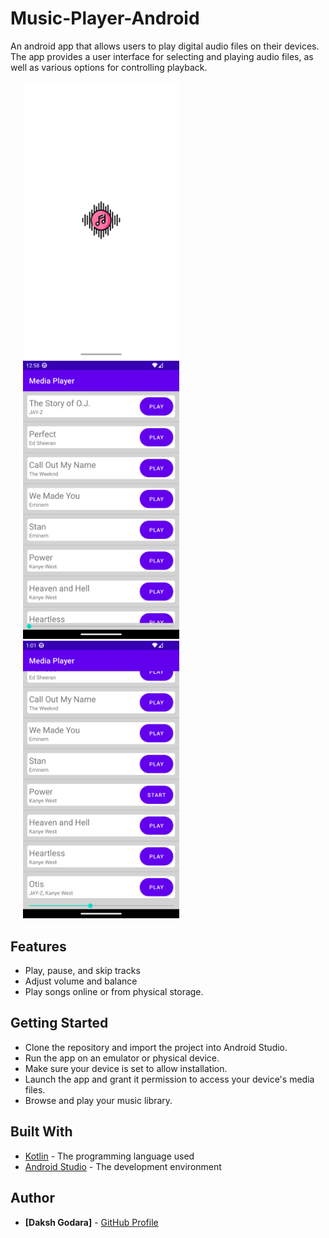 # Music-Player-Android
An android app that allows users to play digital audio files on their devices. The app provides a user interface for selecting and playing audio files, as well as various options for controlling playback.

<p>
 <img src="https://github.com/dakshgodara2001/Music-Player/blob/main/images/Screenshot_20230111_005811.png" width="250" style="margin: 0 20px;">
 <img src="https://github.com/dakshgodara2001/Music-Player/blob/main/images/Screenshot_20230111_005846.png" width="250" style="margin: 0 20px;">
 <img src="https://github.com/dakshgodara2001/Music-Player/blob/main/images/Screenshot_20230111_010120.png" width="250" style="margin: 0 20px;"> 
</p>

## Features

- Play, pause, and skip tracks
- Adjust volume and balance
- Play songs online or from physical storage.

## Getting Started

- Clone the repository and import the project into Android Studio.
- Run the app on an emulator or physical device.
- Make sure your device is set to allow installation.
- Launch the app and grant it permission to access your device's media files.
- Browse and play your music library.

## Built With

- [Kotlin](https://kotlinlang.org/) - The programming language used
- [Android Studio](https://developer.android.com/studio) - The development environment

## Author

* **[Daksh Godara]** - [GitHub Profile](https://github.com/dakshgodara2001)
